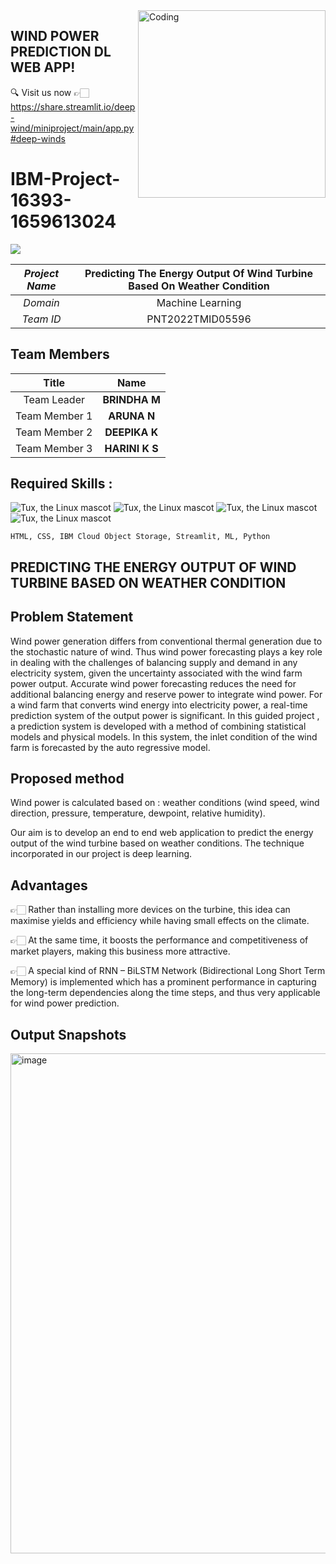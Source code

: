 <img align="right" alt="Coding" width="300" src="https://user-images.githubusercontent.com/72887609/201636582-7cdcd747-5aaf-4ff1-8b56-2a6be4d56ddb.png">

## WIND POWER PREDICTION DL WEB APP!

🔍 Visit us now 👉🏻  https://share.streamlit.io/deep-wind/miniproject/main/app.py#deep-winds
# IBM-Project-16393-1659613024

![](https://komarev.com/ghpvc/?username=IBM-Project-16393-1659613024&label=PROFILE+VIEWS)

|      *Project Name*     | Predicting The Energy Output Of Wind Turbine Based On Weather Condition |
|:---------------------:|:------------------------------:|
|         *Domain*        |  Machine Learning |
|        *Team ID*        |  PNT2022TMID05596 |




## Team Members
|   **Title**   |         **Name**        |
|:-------------:|:-----------------------:|
| Team Leader   |    **BRINDHA M**   |
| Team Member 1 |     **ARUNA N**     |
| Team Member 2 |     **DEEPIKA K**      |
| Team Member 3 |    **HARINI K S**     |


## Required Skills :
 ![Tux, the Linux mascot](https://img.icons8.com/color/48/40C057/html-5--v1.png)  ![Tux, the Linux mascot](https://img.icons8.com/color/48/000000/docker.png)  ![Tux, the Linux mascot](https://img.icons8.com/fluency/48/000000/python.png)  ![Tux, the Linux mascot](https://img.icons8.com/nolan/64/ibm.png)

    HTML, CSS, IBM Cloud Object Storage, Streamlit, ML, Python



## PREDICTING THE ENERGY OUTPUT OF WIND TURBINE BASED ON WEATHER CONDITION

## Problem Statement

Wind power generation differs from conventional thermal generation due to the stochastic nature of wind. Thus wind power forecasting plays a key role in dealing with the challenges of balancing supply and demand in any electricity system, given the uncertainty associated with the wind farm power output. 
Accurate wind power forecasting reduces the need for additional balancing energy and reserve power to integrate wind power. For a wind farm that converts wind energy into electricity power, a real-time prediction system of the output power is significant.
In this guided project , a prediction system is developed with a method of combining statistical models and physical models. In this system, the inlet condition of the wind farm is forecasted by the auto regressive model.

## Proposed method

Wind power is calculated based on : weather conditions (wind speed, wind direction, pressure, temperature, dewpoint, relative humidity).

Our aim is to develop an end to end web application to predict the energy output of the wind turbine based on weather conditions. The technique incorporated in our project is deep learning.

## Advantages

👉🏻 Rather than installing more devices on the turbine, this idea can maximise yields and efficiency while having small effects on the climate.

👉🏻 At the same time, it boosts the performance and competitiveness of market players, making this business more attractive.

👉🏻 A special kind of RNN – BiLSTM Network (Bidirectional Long Short Term Memory) is implemented which has a prominent performance in capturing the long-term dependencies along the time steps, and thus very applicable for wind power prediction.



## Output Snapshots

<img width="800" alt="image" src="https://user-images.githubusercontent.com/72887609/201898642-a151cd81-aca1-499e-bba4-277340b76a12.png">


